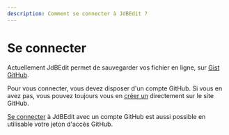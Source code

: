 ```yaml
---
description: Comment se connecter à JdBEdit ?
---
```


# Se connecter

Actuellement JdBEdit permet de sauvegarder vos fichier en ligne, sur [Gist GitHub](https://gist.github.com).

Pour vous connecter, vous devez disposer d'un compte GitHub. Si vous en avez pas, vous pouvez toujours vous en [créer un](https://github.com/join) directement sur le site GitHub.

[Se connecter](https://code.wetrafa.xyz/?login=1) à JdBEdit avec un compte GitHub est aussi possible en utilisable votre jeton d'accès GitHub.

